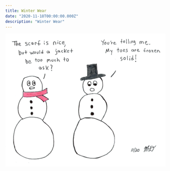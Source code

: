 ```yaml
---
title: Winter Wear
date: "2020-11-18T00:00:00.000Z"
description: "Winter Wear"
---
```


![Winter Wear](./winter-wear.jpg)
